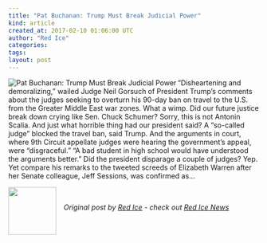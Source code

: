 ```yaml
---
title: "Pat Buchanan: Trump Must Break Judicial Power"
kind: article
created_at: 2017-02-10 01:06:00 UTC
author: "Red Ice"
categories: 
tags: 
layout: post
---
```

<img align="left" alt="Pat Buchanan: Trump Must Break Judicial Power" src="https://rdice.net/a/c/n/17/02100205-TOPSHOT3e.9cd7b47f.jpg"> “Disheartening and demoralizing,” wailed Judge Neil Gorsuch of President Trump’s comments about the judges seeking to overturn his 90-day ban on travel to the U.S. from the Greater Middle East war zones. What a wimp. Did our future justice break down crying like Sen. Chuck Schumer? Sorry, this is not Antonin Scalia. And just what horrible thing had our president said? A “so-called judge” blocked the travel ban, said Trump. And the arguments in court, where 9th Circuit appellate judges were hearing the government’s appeal, were “disgraceful.” “A bad student in high school would have understood the arguments better.” Did the president disparage a couple of judges? Yep. Yet compare his remarks to the tweeted screeds of Elizabeth Warren after her Senate colleague, Jeff Sessions, was confirmed as…<div class="author">
  <img src="" style="width: 96px; height: 96;">
  <span style="position: absolute; padding: 32px 15px;">
    <i>Original post by <a href="http://twitter.com/">Red Ice</a> - check out <a href="https://redice.tv/news">Red Ice News</a></i>
  </span>
</div>
